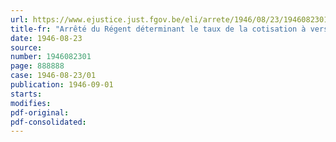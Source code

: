 ```yaml
---
url: https://www.ejustice.just.fgov.be/eli/arrete/1946/08/23/1946082301/justel
title-fr: "Arrêté du Régent déterminant le taux de la cotisation à verser pour le personnel navigant et par les employeurs affilies à la Caisse spéciale de compensation pour allocations familiales en faveur des travailleurs occupés dans les entreprises de batellerie"
date: 1946-08-23
source:
number: 1946082301
page: 888888
case: 1946-08-23/01
publication: 1946-09-01
starts:
modifies:
pdf-original:
pdf-consolidated:
---
```


